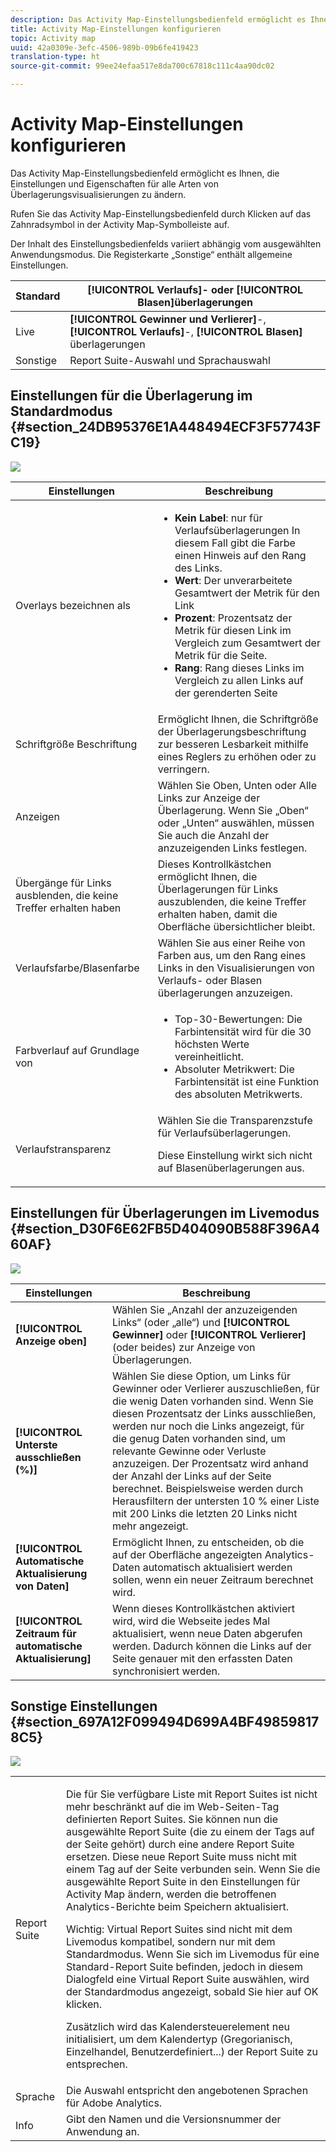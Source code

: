 ```yaml
---
description: Das Activity Map-Einstellungsbedienfeld ermöglicht es Ihnen, die Einstellungen und Eigenschaften für alle Arten von Überlagerungsvisualisierungen zu ändern.
title: Activity Map-Einstellungen konfigurieren
topic: Activity map
uuid: 42a0309e-3efc-4506-989b-09b6fe419423
translation-type: ht
source-git-commit: 99ee24efaa517e8da700c67818c111c4aa90dc02

---
```



# Activity Map-Einstellungen konfigurieren

Das Activity Map-Einstellungsbedienfeld ermöglicht es Ihnen, die Einstellungen und Eigenschaften für alle Arten von Überlagerungsvisualisierungen zu ändern.

Rufen Sie das Activity Map-Einstellungsbedienfeld durch Klicken auf das Zahnradsymbol in der Activity Map-Symbolleiste auf.

Der Inhalt des Einstellungsbedienfelds variiert abhängig vom ausgewählten Anwendungsmodus. Die Registerkarte „Sonstige“ enthält allgemeine Einstellungen.

| Standard | **[!UICONTROL Verlaufs]**- oder **[!UICONTROL Blasen]**&#x200B;überlagerungen |
|---|---|
| Live | **[!UICONTROL Gewinner und Verlierer]**-, **[!UICONTROL Verlaufs]**-, **[!UICONTROL Blasen]** überlagerungen |
| Sonstige | Report Suite-Auswahl und Sprachauswahl |

## Einstellungen für die Überlagerung im Standardmodus {#section_24DB95376E1A448494ECF3F57743FC19}

![](assets/settings_standard.png)

<table id="table_0244107DE6D142F2A1DA4882E0ED9826"> 
 <thead> 
  <tr> 
   <th colname="col2" class="entry"> Einstellungen </th> 
   <th colname="col3" class="entry"> Beschreibung </th> 
  </tr> 
 </thead>
 <tbody> 
  <tr> 
   <td colname="col2"> <span class="uicontrol"> Overlays bezeichnen als</span> </td> 
   <td colname="col3"> 
    <ul id="ul_13AD02789F2D4904A35215A8FA230F3E"> 
     <li id="li_8DB71636D2074C69B0D94D3FB0CAFE28"> <b>Kein Label</b>: nur für Verlaufsüberlagerungen In diesem Fall gibt die Farbe einen Hinweis auf den Rang des Links. </li> 
     <li id="li_39C98D7EA9514C1D8731B9D21C0E73A6"> <b>Wert</b>: Der unverarbeitete Gesamtwert der Metrik für den Link </li> 
     <li id="li_A5F583E45BCD4F2399398F9DCC7FE382"> <b>Prozent</b>: Prozentsatz der Metrik für diesen Link im Vergleich zum Gesamtwert der Metrik für die Seite. </li> 
     <li id="li_E4BF7D3B863E4B6C8E737CF29ADA9D67"> <b>Rang</b>: Rang dieses Links im Vergleich zu allen Links auf der gerenderten Seite </li> 
    </ul> </td> 
  </tr> 
  <tr> 
   <td colname="col2"> <span class="uicontrol"> Schriftgröße Beschriftung</span> </td> 
   <td colname="col3"> Ermöglicht Ihnen, die Schriftgröße der Überlagerungsbeschriftung zur besseren Lesbarkeit mithilfe eines Reglers zu erhöhen oder zu verringern. </td> 
  </tr> 
  <tr> 
   <td colname="col2"> <span class="uicontrol"> Anzeigen</span> </td> 
   <td colname="col3">Wählen Sie <span class="uicontrol">Oben</span>, <span class="uicontrol">Unten</span> oder <span class="uicontrol">Alle Links</span> zur Anzeige der Überlagerung. Wenn Sie „Oben“ oder „Unten“ auswählen, müssen Sie auch die Anzahl der anzuzeigenden Links festlegen. </td> 
  </tr> 
  <tr> 
   <td colname="col2"> <span class="uicontrol">Übergänge für Links ausblenden, die keine Treffer erhalten haben</span> </td> 
   <td colname="col3"> Dieses Kontrollkästchen ermöglicht Ihnen, die Überlagerungen für Links auszublenden, die keine Treffer erhalten haben, damit die Oberfläche übersichtlicher bleibt. </td> 
  </tr> 
  <tr> 
   <td colname="col2"> <span class="uicontrol"> Verlaufsfarbe/Blasenfarbe</span> </td> 
   <td colname="col3">Wählen Sie aus einer Reihe von Farben aus, um den Rang eines Links in den Visualisierungen von <span class="uicontrol">Verlaufs</span>- oder <span class="uicontrol">Blasen</span> überlagerungen anzuzeigen. </td> 
  </tr> 
  <tr> 
   <td colname="col2"> <span class="uicontrol"> Farbverlauf auf Grundlage von</span> </td> 
   <td colname="col3"> 
    <ul id="ul_1B5C2A44A9EB465D8B8E9AD91AF79D69"> 
     <li id="li_C983CB68B90B492BB0774254292B5961"> <span class="uicontrol"> Top-30-Bewertungen</span>: Die Farbintensität wird für die 30 höchsten Werte vereinheitlicht. </li> 
     <li id="li_1E83431C8C734AB0BC82B5A66AED1189"> <span class="uicontrol"> Absoluter Metrikwert</span>: Die Farbintensität ist eine Funktion des absoluten Metrikwerts. </li> 
    </ul> </td> 
  </tr> 
  <tr> 
   <td colname="col2"> <span class="uicontrol"> Verlaufstransparenz</span> </td> 
   <td colname="col3">Wählen Sie die Transparenzstufe für Verlaufsüberlagerungen. <p>Diese Einstellung wirkt sich nicht auf Blasenüberlagerungen aus. </p> </td> 
  </tr> 
 </tbody> 
</table>

## Einstellungen für Überlagerungen im Livemodus {#section_D30F6E62FB5D404090B588F396A460AF}

![](assets/settings_live.png)

| Einstellungen | Beschreibung |
|---|---|
| **[!UICONTROL Anzeige oben]** | Wählen Sie „Anzahl der anzuzeigenden Links“ (oder „alle“) und **[!UICONTROL Gewinner]** oder **[!UICONTROL Verlierer]** (oder beides) zur Anzeige von Überlagerungen. |
| **[!UICONTROL Unterste ausschließen (%)]** | Wählen Sie diese Option, um Links für Gewinner oder Verlierer auszuschließen, für die wenig Daten vorhanden sind. Wenn Sie diesen Prozentsatz der Links ausschließen, werden nur noch die Links angezeigt, für die genug Daten vorhanden sind, um relevante Gewinne oder Verluste anzuzeigen. Der Prozentsatz wird anhand der Anzahl der Links auf der Seite berechnet. Beispielsweise werden durch Herausfiltern der untersten 10 % einer Liste mit 200 Links die letzten 20 Links nicht mehr angezeigt. |
| **[!UICONTROL Automatische Aktualisierung von Daten]** | Ermöglicht Ihnen, zu entscheiden, ob die auf der Oberfläche angezeigten Analytics-Daten automatisch aktualisiert werden sollen, wenn ein neuer Zeitraum berechnet wird. |
| **[!UICONTROL Zeitraum für automatische Aktualisierung]** | Wenn dieses Kontrollkästchen aktiviert wird, wird die Webseite jedes Mal aktualisiert, wenn neue Daten abgerufen werden. Dadurch können die Links auf der Seite genauer mit den erfassten Daten synchronisiert werden. |

## Sonstige Einstellungen {#section_697A12F099494D699A4BF498598178C5}

![](assets/settings_other.png)

<table id="table_0F560236F8844FA0928CBB9C50D5ABEF"> 
 <tbody> 
  <tr> 
   <td colname="col1"> Report Suite </td> 
   <td colname="col2"> <p>Die für Sie verfügbare Liste mit Report Suites ist nicht mehr beschränkt auf die im Web-Seiten-Tag definierten Report Suites. Sie können nun die ausgewählte Report Suite (die zu einem der Tags auf der Seite gehört) durch eine andere Report Suite ersetzen. Diese neue Report Suite muss nicht mit einem Tag auf der Seite verbunden sein. Wenn Sie die ausgewählte Report Suite in den Einstellungen für Activity Map ändern, werden die betroffenen Analytics-Berichte beim <span class="uicontrol">Speichern</span> aktualisiert. </p> <p> <p>Wichtig: Virtual Report Suites sind nicht mit dem Livemodus kompatibel, sondern nur mit dem Standardmodus. Wenn Sie sich im Livemodus für eine Standard-Report Suite befinden, jedoch in diesem Dialogfeld eine Virtual Report Suite auswählen, wird der Standardmodus angezeigt, sobald Sie hier auf <span class="uicontrol">OK</span> klicken. </p> </p> <p>Zusätzlich wird das Kalendersteuerelement neu initialisiert, um dem Kalendertyp (Gregorianisch, Einzelhandel, Benutzerdefiniert...) der Report Suite zu entsprechen. </p> </td> 
  </tr> 
  <tr> 
   <td colname="col1"> Sprache </td> 
   <td colname="col2"> Die Auswahl entspricht den angebotenen Sprachen für Adobe Analytics. </td> 
  </tr> 
  <tr> 
   <td colname="col1"> Info </td> 
   <td colname="col2"> Gibt den Namen und die Versionsnummer der Anwendung an. </td> 
  </tr> 
 </tbody> 
</table>

